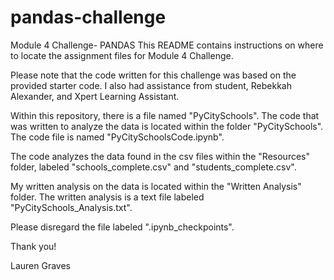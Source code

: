 # pandas-challenge
Module 4 Challenge- PANDAS
This README contains instructions on where to locate the assignment files for Module 4 Challenge.

Please note that the code written for this challenge was based on the provided starter code. I also had assistance from student, Rebekkah Alexander, and Xpert Learning Assistant. 

Within this repository, there is a file named "PyCitySchools". The code that was written to analyze the data is located within the folder "PyCitySchools". The code file is named "PyCitySchoolsCode.ipynb".

The code analyzes the data found in the csv files within the "Resources" folder, labeled "schools_complete.csv" and "students_complete.csv".

My written analysis on the data is located within the "Written Analysis" folder. The written analysis is a text file labeled "PyCitySchools_Analysis.txt". 

Please disregard the file labeled ".ipynb_checkpoints".

Thank you!

Lauren Graves